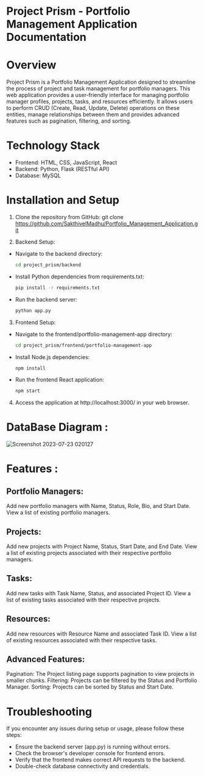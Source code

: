 # Project Prism - Portfolio Management Application Documentation
# Overview

Project Prism is a Portfolio Management Application designed to streamline the process of project and task management for portfolio managers. This web application provides a user-friendly interface for managing portfolio manager profiles, projects, tasks, and resources efficiently. It allows users to perform CRUD (Create, Read, Update, Delete) operations on these entities, manage relationships between them and provides advanced features such as pagination, filtering, and sorting.

# Technology Stack
* Frontend: HTML, CSS, JavaScript, React
* Backend: Python, Flask (RESTful API)
* Database: MySQL

# Installation and Setup
1. Clone the repository from GitHub:
git clone https://github.com/SakthivelMadhu/Portfolio_Management_Application.git

3. Backend Setup:<br>
* Navigate to the backend directory: <br> 
   ```bash
   cd project_prism/backend
* Install Python dependencies from requirements.txt:  <br>
   ```bash
  pip install -r requirements.txt
* Run the backend server:  <br>
  ```bash
  python app.py  

3. Frontend Setup:

* Navigate to the frontend/portfolio-management-app directory: <br>
   ```bash
   cd project_prism/frontend/portfolio-management-app
* Install Node.js dependencies: <br>
   ```bash
  npm install
* Run the frontend React application: <br>
   ```bash
   npm start

4. Access the application at http://localhost:3000/ in your web browser.

# DataBase Diagram :
![Screenshot 2023-07-23 020127](https://github.com/SakthivelMadhu/Portfolio_Management_Application/assets/62326876/0dfe2b18-0d99-4cde-bd4c-f62c5b3b516b)


# Features : 
## Portfolio Managers:

Add new portfolio managers with Name, Status, Role, Bio, and Start Date.
View a list of existing portfolio managers.
## Projects:

Add new projects with Project Name, Status, Start Date, and End Date.
View a list of existing projects associated with their respective portfolio managers.
## Tasks:

Add new tasks with Task Name, Status, and associated Project ID.
View a list of existing tasks associated with their respective projects.
## Resources:

Add new resources with Resource Name and associated Task ID.
View a list of existing resources associated with their respective tasks.
## Advanced Features:

Pagination: The Project listing page supports pagination to view projects in smaller chunks.
Filtering: Projects can be filtered by the Status and Portfolio Manager.
Sorting: Projects can be sorted by Status and Start Date.

# Troubleshooting
If you encounter any issues during setup or usage, please follow these steps:
* Ensure the backend server (app.py) is running without errors.
* Check the browser's developer console for frontend errors.
* Verify that the frontend makes correct API requests to the backend.
* Double-check database connectivity and credentials.

